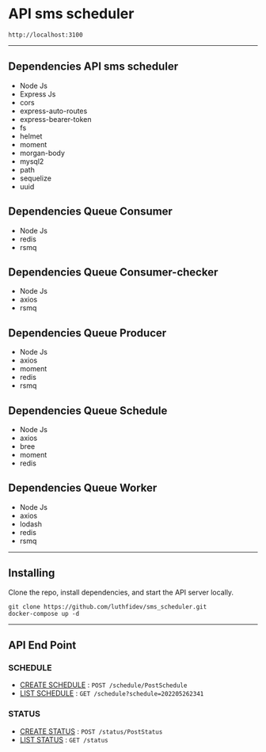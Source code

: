 # API sms scheduler 

    http://localhost:3100

***

## Dependencies API sms scheduler

* Node Js
* Express Js
* cors
* express-auto-routes
* express-bearer-token
* fs
* helmet
* moment
* morgan-body
* mysql2
* path
* sequelize
* uuid

## Dependencies Queue Consumer

* Node Js
* redis
* rsmq

## Dependencies Queue Consumer-checker

* Node Js
* axios
* rsmq

## Dependencies Queue Producer

* Node Js
* axios
* moment
* redis
* rsmq

## Dependencies Queue Schedule

* Node Js
* axios
* bree
* moment
* redis

## Dependencies Queue Worker

* Node Js
* axios
* lodash
* redis
* rsmq

  
***

## Installing

Clone the repo, install dependencies, and start the API server locally.

```shell
git clone https://github.com/luthfidev/sms_scheduler.git
docker-compose up -d
```
***


## API End Point
### SCHEDULE
* [CREATE SCHEDULE](readme/signin.md) : `POST /schedule/PostSchedule`
* [LIST SCHEDULE](readme/signup.md) : `GET /schedule?schedule=202205262341`

### STATUS
* [CREATE STATUS](readme/home/listOutletUser.md) : `POST /status/PostStatus`
* [LIST STATUS](readme/home/addOutlet.md) : `GET /status`

